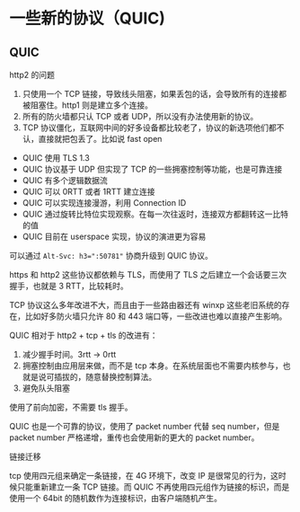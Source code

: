 # 一些新的协议（QUIC)


<!--
ID: 43d9f88e-c58a-453c-9033-15f29acabf97
Status: draft
Date: 2018-04-19T01:12:00
Modified: 2020-05-16T11:36:24
wp_id: 418
-->


## QUIC

http2 的问题

1. 只使用一个 TCP 链接，导致线头阻塞，如果丢包的话，会导致所有的连接都被阻塞住。http1 则是建立多个连接。
2. 所有的防火墙都只认 TCP 或者 UDP，所以没有办法使用新的协议。
3. TCP 协议僵化，互联网中间的好多设备都比较老了，协议的新选项他们都不认，直接就把包丢了。比如说 fast open

- QUIC 使用 TLS 1.3
- QUIC 协议基于 UDP 但实现了 TCP 的一些拥塞控制等功能，也是可靠连接
- QUIC 有多个逻辑数据流
- QUIC 可以 0RTT 或者 1RTT 建立连接
- QUIC 可以实现连接漫游，利用 Connection ID
- QUIC 通过旋转比特位实现观察。在每一次往返时，连接双方都翻转这一比特的值
- QUIC 目前在 userspace 实现，协议的演进更为容易

可以通过 `Alt-Svc: h3=":50781"` 协商升级到 QUIC 协议。

https 和 http2 这些协议都依赖与 TLS，而使用了 TLS 之后建立一个会话要三次握手，也就是 3 RTT，比较耗时。

TCP 协议这么多年改进不大，而且由于一些路由器还有 winxp 这些老旧系统的存在，比如好多防火墙只允许 80 和 443 端口等，一些改进也难以直接产生影响。

QUIC 相对于 http2 + tcp + tls 的改进有：

1. 减少握手时间。3rtt -> 0rtt
2. 拥塞控制由应用层来做，而不是 tcp 本身。在系统层面也不需要内核参与，也就是说可插拔的，随意替换控制算法。
3. 避免队头阻塞

使用了前向加密，不需要 tls 握手。

QUIC 也是一个可靠的协议，使用了 packet number 代替 seq number，但是 packet number 严格递增，重传也会使用新的更大的 packet number。

链接迁移

tcp 使用四元组来确定一条链接，在 4G 环境下，改变 IP 是很常见的行为，这时候只能重新建立一条 TCP 链接。而 QUIC 不再使用四元组作为链接的标识，而是使用一个 64bit 的随机数作为连接标识，由客户端随机产生。